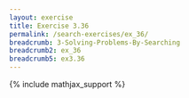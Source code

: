 ```yaml
---
layout: exercise
title: Exercise 3.36
permalink: /search-exercises/ex_36/
breadcrumb: 3-Solving-Problems-By-Searching
breadcrumb2: ex_36
breadcrumb5: ex3.36
---
```


{% include mathjax_support %}

